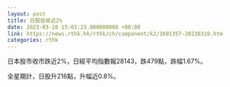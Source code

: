```yaml
---
layout: post
title: 日股低收近2%
date: 2023-03-10 15:01:23.000000000 +08:00
link: https://news.rthk.hk/rthk/ch/component/k2/1691357-20230310.htm
categories: rthk
---
```


日本股市收市跌近2%，日經平均指數報28143，跌479點，跌幅1.67%。

全星期計，日股升216點，升幅近0.8%。
